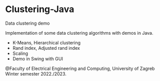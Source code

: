 # Clustering-Java
Data clustering demo

Implementation of some data clustering algorithms with demos in Java.

- K-Means, Hierarchical clustering
- Rand index, Adjusted rand index
- Scaling
- Demo in Swing with GUI

@Faculty of Electrical Engineering and Computing, University of Zagreb
Winter semester 2022./2023.
